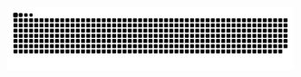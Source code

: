 <img src="https://github.com/alsandbox/alsandbox/blob/output/github-contribution-grid-snake.svg" /></p>

